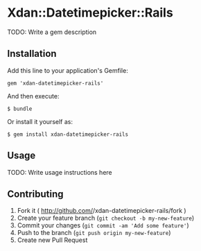 # Xdan::Datetimepicker::Rails

TODO: Write a gem description

## Installation

Add this line to your application's Gemfile:

    gem 'xdan-datetimepicker-rails'

And then execute:

    $ bundle

Or install it yourself as:

    $ gem install xdan-datetimepicker-rails

## Usage

TODO: Write usage instructions here

## Contributing

1. Fork it ( http://github.com/<my-github-username>/xdan-datetimepicker-rails/fork )
2. Create your feature branch (`git checkout -b my-new-feature`)
3. Commit your changes (`git commit -am 'Add some feature'`)
4. Push to the branch (`git push origin my-new-feature`)
5. Create new Pull Request
